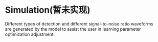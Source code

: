 <!-- OFFLINE_Simulation.md --- 
;; 
;; Description: 
;; Author: Hongyi Wu(吴鸿毅)
;; Email: wuhongyi@qq.com 
;; Created: 日 10月  7 09:00:02 2018 (+0800)
;; Last-Updated: 一 11月  5 17:00:25 2018 (+0800)
;;           By: Hongyi Wu(吴鸿毅)
;;     Update #: 3
;; URL: http://wuhongyi.cn -->


# Simulation(暂未实现)

Different types of detection and different signal-to-noise ratio waveforms are generated by the model to assist the user in learning parameter optimization adjustment.


<!-- OFFLINE_Simulation.md ends here -->

